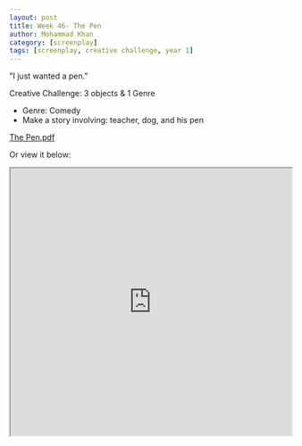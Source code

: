 ```yaml
---
layout: post
title: Week 46- The Pen
author: Mohammad Khan
category: [screenplay]
tags: [screenplay, creative challenge, year 1]
---
```

"I just wanted a pen."


Creative Challenge: 3 objects & 1 Genre
- Genre: Comedy
- Make a story involving: teacher, dog, and his pen

<p><a href="https://drive.google.com/file/d/15WAqeEKesvd9q7vpRdULIm9TVUOMDmUv/view?usp=sharing">
The Pen.pdf</a></p>


Or view it below: 
<iframe src="https://drive.google.com/file/d/15WAqeEKesvd9q7vpRdULIm9TVUOMDmUv/preview" width="100%" height="480" allow="autoplay"></iframe>